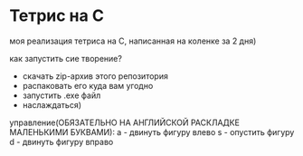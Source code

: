 # Тетрис на С

моя реализация тетриса на С, написанная на коленке за 2 дня)

как запустить сие творение?
- скачать zip-архив этого репозитория
- распаковать его куда вам угодно
- запустить .exe файл
- наслаждаться)

управление(ОБЯЗАТЕЛЬНО НА АНГЛИЙСКОЙ РАСКЛАДКЕ МАЛЕНЬКИМИ БУКВАМИ):
a - двинуть фигуру влево
s - опустить фигуру
d - двинуть фигуру вправо